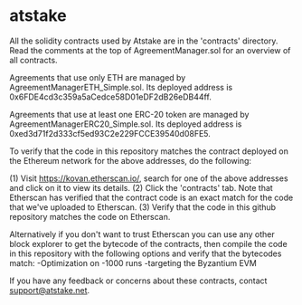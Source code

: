 # atstake

All the solidity contracts used by Atstake are in the 'contracts' directory. Read the comments at the top of AgreementManager.sol for an overview of all contracts.

Agreements that use only ETH are managed by AgreementManagerETH_Simple.sol. Its deployed address is 0x6FDE4cd3c359a5aCedce58D01eDF2dB26eDB44ff.

Agreements that use at least one ERC-20 token are managed by AgreementManagerERC20_Simple.sol. Its deployed address is 0xed3d71f2d333cf5ed93C2e229FCCE39540d08FE5.

To verify that the code in this repository matches the contract deployed on the Ethereum network for the above addresses, do the following:

(1) Visit https://kovan.etherscan.io/, search for one of the above addresses and click on it to view its details.
(2) Click the 'contracts' tab. Note that Etherscan has verified that the contract code is an exact match for the code that we've uploaded to Etherscan.
(3) Verify that the code in this github repository matches the code on Etherscan.

Alternatively if you don't want to trust Etherscan you can use any other block explorer to get the bytecode of the contracts, then compile the code in this repository with the following options and verify that the bytecodes match:
-Optimization on
-1000 runs
-targeting the Byzantium EVM

If you have any feedback or concerns about these contracts, contact support@atstake.net.

